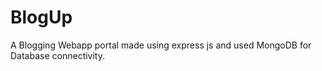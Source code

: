 # BlogUp
A Blogging Webapp portal made using express js and used MongoDB for Database connectivity.
